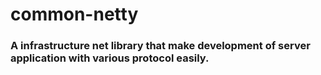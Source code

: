 # common-netty

### A infrastructure net library that make development of server application with various protocol easily.